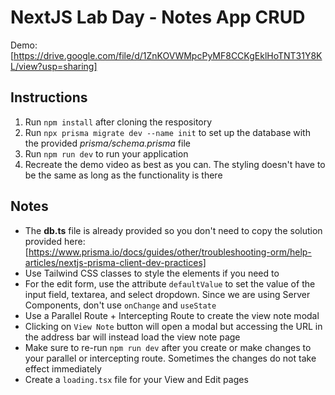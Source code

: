 # NextJS Lab Day - Notes App CRUD

Demo: [https://drive.google.com/file/d/1ZnKOVWMpcPyMF8CCKgEklHoTNT31Y8KL/view?usp=sharing]

## Instructions

1. Run `npm install` after cloning the respository
2. Run `npx prisma migrate dev --name init` to set up the database with the provided *prisma/schema.prisma* file
3. Run `npm run dev` to run your application
4. Recreate the demo video as best as you can. The styling doesn't have to be the same as long as the functionality is there

## Notes

- The **db.ts** file is already provided so you don't need to copy the solution provided here: [https://www.prisma.io/docs/guides/other/troubleshooting-orm/help-articles/nextjs-prisma-client-dev-practices]
- Use Tailwind CSS classes to style the elements if you need to
- For the edit form, use the attribute `defaultValue` to set the value of the input field, textarea, and select dropdown. Since we are using Server Components, don't use `onChange` and `useState`
- Use a Parallel Route + Intercepting Route to create the view note modal
- Clicking on `View Note` button will open a modal but accessing the URL in the address bar will instead load the view note page
- Make sure to re-run `npm run dev` after you create or make changes to your parallel or intercepting route. Sometimes the changes do not take effect immediately
- Create a `loading.tsx` file for your View and Edit pages
